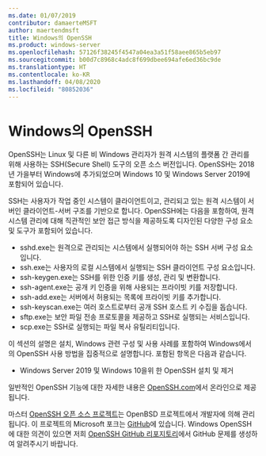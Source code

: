 ```yaml
---
ms.date: 01/07/2019
contributor: damaerteMSFT
author: maertendmsft
title: Windows의 OpenSSH
ms.product: windows-server
ms.openlocfilehash: 57126f38245f4547a04ea3a51f58aee865b5eb97
ms.sourcegitcommit: b00d7c8968c4adc8f699dbee694afe6ed36bc9de
ms.translationtype: HT
ms.contentlocale: ko-KR
ms.lasthandoff: 04/08/2020
ms.locfileid: "80852036"
---
```

# <a name="openssh-in-windows"></a>Windows의 OpenSSH

OpenSSH는 Linux 및 다른 비 Windows 관리자가 원격 시스템의 플랫폼 간 관리를 위해 사용하는 SSH(Secure Shell) 도구의 오픈 소스 버전입니다. OpenSSH는 2018년 가을부터 Windows에 추가되었으며 Windows 10 및 Windows Server 2019에 포함되어 있습니다. 

SSH는 사용자가 작업 중인 시스템이 클라이언트이고, 관리되고 있는 원격 시스템이 서버인 클라이언트-서버 구조를 기반으로 합니다. OpenSSH에는 다음을 포함하여, 원격 시스템 관리에 대해 직관적인 보안 접근 방식을 제공하도록 디자인된 다양한 구성 요소 및 도구가 포함되어 있습니다.

* sshd.exe는 원격으로 관리되는 시스템에서 실행되어야 하는 SSH 서버 구성 요소입니다. 
* ssh.exe는 사용자의 로컬 시스템에서 실행되는 SSH 클라이언트 구성 요소입니다.
* ssh-keygen.exe는 SSH를 위한 인증 키를 생성, 관리 및 변환합니다. 
* ssh-agent.exe는 공개 키 인증을 위해 사용되는 프라이빗 키를 저장합니다.
* ssh-add.exe는 서버에서 허용되는 목록에 프라이빗 키를 추가합니다.
* ssh-keyscan.exe는 여러 호스트로부터 공개 SSH 호스트 키 수집을 돕습니다.
* sftp.exe는 보안 파일 전송 프로토콜을 제공하고 SSH로 실행되는 서비스입니다.
* scp.exe는 SSH로 실행되는 파일 복사 유틸리티입니다.

이 섹션의 설명은 설치, Windows 관련 구성 및 사용 사례를 포함하여 Windows에서의 OpenSSH 사용 방법을 집중적으로 설명합니다. 포함된 항목은 다음과 같습니다.
* Windows Server 2019 및 Windows 10을위 한 OpenSSH 설치 및 제거

일반적인 OpenSSH 기능에 대한 자세한 내용은 [OpenSSH.com](https://www.openssh.com/manual.html)에서 온라인으로 제공됩니다. 

마스터 [OpenSSH 오픈 소스 프로젝트](https://www.openssh.com)는 OpenBSD 프로젝트에서 개발자에 의해 관리됩니다. 이 프로젝트의 Microsoft 포크는 [GitHub](https://github.com/PowerShell/openssh-portable)에 있습니다.
Windows OpenSSH에 대한 의견이 있으면 저희 [OpenSSH GitHub 리포지토리](https://github.com/PowerShell/openssh-portable)에서 GitHub 문제를 생성하여 알려주시기 바랍니다. 

